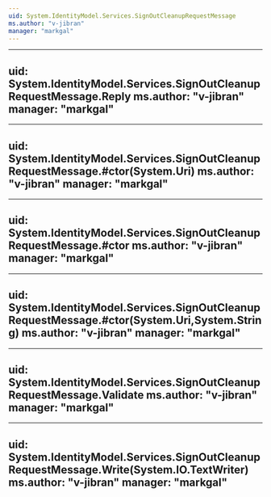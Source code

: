 ```yaml
---
uid: System.IdentityModel.Services.SignOutCleanupRequestMessage
ms.author: "v-jibran"
manager: "markgal"
---
```


---
uid: System.IdentityModel.Services.SignOutCleanupRequestMessage.Reply
ms.author: "v-jibran"
manager: "markgal"
---

---
uid: System.IdentityModel.Services.SignOutCleanupRequestMessage.#ctor(System.Uri)
ms.author: "v-jibran"
manager: "markgal"
---

---
uid: System.IdentityModel.Services.SignOutCleanupRequestMessage.#ctor
ms.author: "v-jibran"
manager: "markgal"
---

---
uid: System.IdentityModel.Services.SignOutCleanupRequestMessage.#ctor(System.Uri,System.String)
ms.author: "v-jibran"
manager: "markgal"
---

---
uid: System.IdentityModel.Services.SignOutCleanupRequestMessage.Validate
ms.author: "v-jibran"
manager: "markgal"
---

---
uid: System.IdentityModel.Services.SignOutCleanupRequestMessage.Write(System.IO.TextWriter)
ms.author: "v-jibran"
manager: "markgal"
---
